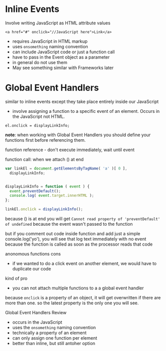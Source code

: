 # Inline Events
Involve writing JavaScript as HTML attribute values

`<a href="#" onclick="//JavaScript here">Link</a>`

* requires JavaScript in HTML markup
* uses `onsomething` naming convention
* can include JavaScript code or just a function call
* have to pass in the Event object as a parameter
* in general do not use them
* May see something similar with Frameworks later

# Global Event Handlers
similar to inline events except they take place entirely inside our JavaScript

* involve assigning a function to a specific event of an element. Occurs in the JavaScript not HTML.

`el.onclick = displayLinkInfo;`

**note**: when working with Global Event Handlers you should define your functions first before referencing them.

function reference - don't execute immediately, wait until event

function call: when we attach () at end

```js
var linkEl = document.getElementsByTagName( 'a' )[ 0 ],
  displayLinkInfo;


displayLinkInfo = function ( event ) {
  event.preventDefault();
  console.log( event.target.innerHTML );
};

linkEl.onclick = displayLinkInfo();
```

because () is at end you will get `Cannot read property of 'preventDefault' of undefined` because the event wasn't passed to the function

but if you comment out code inside function and add just a simple console.log('yo'), you will see that log text immediately with no event because the function is called as soon as the processor reads that code

anonomous functions
cons
* if we wanted to do a click event on another element, we would have to duplicate our code

kind of pro
* you can not attach multiple functions to a a global event handler

because `onclick` is a property of an object, it will get overwritten if there are more than one. so the latest property is the only one you will see.

Global Event Handlers Review
* occurs in the JavaScript
* uses the `onsomething` naming convention
* technically a property of an element
* can only assign one function per element
* better than inline, but still antoher option
